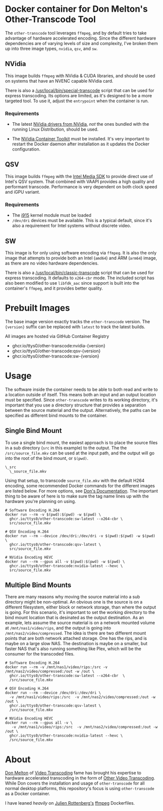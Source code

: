 # Docker container for Don Melton's Other-Transcode Tool

The `other-transcode` tool leverages `ffmpeg`, and by default tries to take advantage of hardware accelerated encoding. Since the different hardware dependencies are of varying levels of size and complexity, I've broken them up into three image types, `nvidia`, `qsv`, and `sw`.

## NVidia

This image builds `ffmpeg` with NVidia & CUDA libraries, and should be used on systems that have an NVENC capable NVidia card.

There is also a [/usr/local/bin/special-transcode](https://gist.github.com/donmelton/7c9da839d69ca9a90d1b000e5762b3e3) script that can be used for express transcoding. Its options are limited, as it's designed to be a more targeted tool. To use it, adjust the `entrypoint` when the container is run. 

### Requirements

* The latest [NVidia drivers from NVidia](https://www.nvidia.com/Download/index.aspx), _not_ the ones bundled with the running Linux Distribution, should be used.

* The [NVidia Container Toolkit](https://github.com/NVIDIA/nvidia-docker) must be installed. It's very important to restart the Docker daemon after installation as it updates the Docker configuration.


## QSV

This image builds `ffmpeg` with the [Intel Media SDK](https://github.com/Intel-Media-SDK/MediaSDK) to provide direct use of Intel's QSV system. That combined with VAAPI provides a high quality and performant transcode. Performance is very dependent on both clock speed and iGPU variant.

### Requirements

* The [i915](https://01.org/linuxgraphics/gfx-docs/drm/gpu/i915.html) kernel module must be loaded
* `/dev/dri` devices must be available. This is a typical default, since it's also a requirement for Intel systems without discrete video.

## SW

This image is for only using software encoding via `ffmpeg`. It is also the only image that attempts to provide both an Intel (`amd64`) and ARM (`arm64`) image, as there are no video hardware dependencies.

There is also a [/usr/local/bin/classic-transcode](https://gist.github.com/donmelton/aab13b95e97901eb106527e47fbaa1ce) script that can be used for express transcoding. It defaults to `x264-cbr` mode. The included script has also been modified to use `libfdk_aac` since support is built into the container's `ffmpeg`, and it provides better quality. 

# Prebuilt Images

The base image version exactly tracks the `other-transcode` version. The `{version}` suffix can be replaced with `latest` to track the latest builds.

All images are hosted via GitHub Container Registry

* ghcr.io/ttys0/other-transcode:nvidia-{version}
* ghcr.io/ttys0/other-transcode:qsv-{version}
* ghcr.io/ttys0/other-transcode:sw-{version}


# Usage

The software inside the container needs to be able to both read and write to a location outside of itself. This means both an input and an output location must be specified. Since `other-transcode` writes to its working directory, it's important that you use a directory structure that provides a separation between the source material and the output. Alternatively, the paths can be specified as different bind mounts to the container.

## Single Bind Mount

To use a single bind mount, the easiest approach is to place the source files in a sub directory (`src` in this example) to the output. The the `/src/source_file.mkv` can be used at the input path, and the output will go into the root of the bind mount, or `$(pwd)`. 

```
\_src
  \_source_file.mkv
```

Using that setup, to transcode `source_file.mkv` with the default H264 encoding, some recommended Docker commands for the different images are listed below. For more options, see [Don's Documentation](https://github.com/donmelton/other_video_transcoding/wiki). The important thing to be aware of here is to make sure the tag name lines up with the hardware you're planning on using.

```shell
# Software Encoding H.264
docker run --rm -v $(pwd):$(pwd) -w $(pwd) \ 
  ghcr.io/ttys0/other-transcode:sw-latest --x264-cbr \
  src/source_file.mkv
  
# QSV Encoding H.264
docker run --rm --device /dev/dri:/dev/dri -v $(pwd):$(pwd) -w $(pwd) \
  ghcr.io/ttys0/other-transcode:qsv-latest \
  src/source_file.mkv

# NVidia Encoding HEVC
docker run --rm --gpus all -v $(pwd):$(pwd) -w $(pwd) \ 
  ghcr.io/ttys0/other-transcode:nvidia-latest --hevc \
  src/source_file.mkv
```

## Multiple Bind Mounts

There are many reasons why moving the source material into a sub directory might be non-optimal. An obvious one is the source is on a different filesystem, either block or network storage, than where the output is going. For this scenario, it's important to set the working directory to the bind mount location that is desinated as the output destination. As an example, lets assume the source material is on a network mounted volume at `/mnt/nas1/video/rips`, and the output is going into `/mnt/nas2/video/compressed`. The idea is there are two different mount points that are both network attached storage. One has the rips, and is maybe on a large slow NAS. The destination is maybe on a smaller, but faster NAS that's also running something like Plex, which will be the consumer for the transcoded files.

```shell
# Software Encoding H.264
docker run --rm -v /mnt/nas1/video/rips:/src -v /mnt/nas2/video/compressed:/out -w /out \
  ghcr.io/ttys0/other-transcode:sw-latest --x264-cbr  \
  /src/source_file.mkv

# QSV Encoding H.264
docker run --rm --device /dev/dri:/dev/dri \
  -v /mnt/nas1/video/rips:/src  -v /mnt/nas2/video/compressed:/out -w /out \
  ghcr.io/ttys0/other-transcode:qsv-latest \
  /src/source_file.mkv

# NVidia Encoding HEVC
docker run --rm --gpus all -v \
   -v /mnt/nas1/video/rips:/src  -v /mnt/nas2/video/compressed:/out -w /out \ 
  ghcr.io/ttys0/other-transcode:nvidia-latest --hevc \
  /src/source_file.mkv

```

# About

[Don Melton](http://donmelton.com/) of [Video Transcoding](https://github.com/donmelton/video_transcoding) fame has brought his expertise to hardware accelerated transcoding in the form of [Other Video Transcoding](https://github.com/donmelton/other_video_transcoding). While Don covers the installation and usage of `other-transcode` for all normal desktop platforms, this repository's focus is using `other-transcode` as a Docker container.

I have leaned _heavily_ on [Julien Rottenberg's](https://github.com/jrottenberg) [ffmpeg](https://github.com/jrottenberg/ffmpeg) Dockerfiles. 
